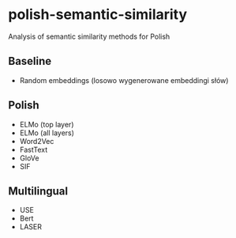 # polish-semantic-similarity
Analysis of semantic similarity methods for Polish

Baseline
---
- Random embeddings (losowo wygenerowane embeddingi słów)

Polish
---
- ELMo (top layer)
- ELMo (all layers)
- Word2Vec 
- FastText
- GloVe
- SIF

Multilingual 
---
- USE
- Bert
- LASER
